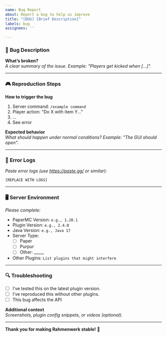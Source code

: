 ```yaml
---
name: Bug Report
about: Report a bug to help us improve
title: "[BUG] [Brief Description]"
labels: bug
assignees: ''

---
```


### 🐛 **Bug Description**
**What’s broken?**  
_A clear summary of the issue. Example: "Players get kicked when [...]"._

---

### 🎮 **Reproduction Steps**
**How to trigger the bug**  
1. Server command: `/example command`  
2. Player action: "Do X with item Y..."  
3. ...  
4. See error  

**Expected behavior**  
_What should happen under normal conditions? Example: "The GUI should open"._

---

### 📜 **Error Logs**
_Paste error logs (use https://paste.gg/ or similar):_  
```log
[REPLACE WITH LOGS]
```

---

### 🖥️ **Server Environment**
_Please complete:_  
- PaperMC Version: `e.g., 1.20.1`  
- Plugin Version: `e.g., 2.4.0`  
- Java Version: `e.g., Java 17`  
- Server Type:
  - [ ] Paper
  - [ ] Purpur
  - [ ] Other: _____  
- Other Plugins: `List plugins that might interfere`

---

### 🔍 **Troubleshooting**
- [ ] I’ve tested this on the latest plugin version.  
- [ ] I’ve reproduced this without other plugins.  
- [ ] This bug affects the API

**Additional context**  
_Screenshots, plugin config snippets, or videos (optional)._

---

**Thank you for making Rahmenwerk stable!** 🔧
